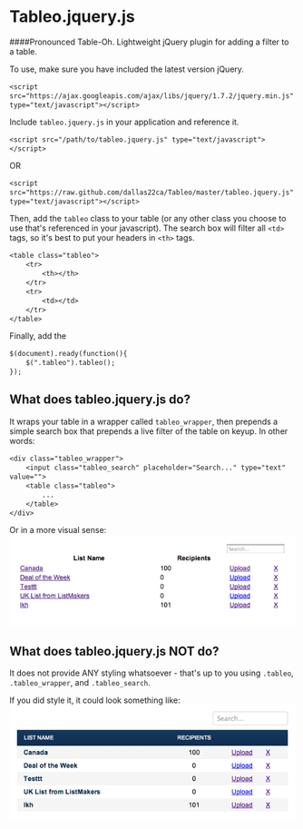 Tableo.jquery.js
======

####Pronounced Table-Oh. Lightweight jQuery plugin for adding a filter to a table.

To use, make sure you have included the latest version jQuery.
```
<script src="https://ajax.googleapis.com/ajax/libs/jquery/1.7.2/jquery.min.js" type="text/javascript"></script>
```

Include `tableo.jquery.js` in your application and reference it.
```
<script src="/path/to/tableo.jquery.js" type="text/javascript"></script>
```
OR
```
<script src="https://raw.github.com/dallas22ca/Tableo/master/tableo.jquery.js" type="text/javascript"></script>
```

Then, add the `tableo` class to your table (or any other class you choose to use that's referenced in your javascript). The search box will filter all `<td>` tags, so it's best to put your headers in `<th>` tags.
```
<table class="tableo">
	<tr>
		<th></th>
	</tr>
	<tr>
		<td></td>
	</tr>
</table>
```

Finally, add the 
```
$(document).ready(function(){
	$(".tableo").tableo();
});
```

## What does tableo.jquery.js do?
It wraps your table in a wrapper called `tableo_wrapper`, then prepends a simple search box that prepends a live filter of the table on keyup. In other words:

```
<div class="tableo_wrapper">
	<input class="tableo_search" placeholder="Search..." type="text" value="">
	<table class="tableo">
		...
	</table>
</div>
```

Or in a more visual sense:
![Unstyled table](https://github.com/dallas22ca/Tableo/raw/master/unstyled.png)

## What does tableo.jquery.js NOT do?
It does not provide ANY styling whatsoever - that's up to you using `.tableo`, `.tableo_wrapper`, and `.tableo_search`.

If you did style it, it could look something like:
![Styled table](https://github.com/dallas22ca/Tableo/raw/master/styled.png)